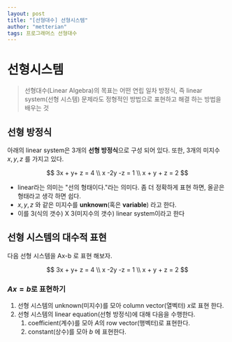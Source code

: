 ```yaml
---
layout: post
title: "[선형대수] 선형시스템"
author: "metterian"
tags: 프로그래머스 선형대수
---
```

# 선형시스템

> 선형대수(Linear Algebra)의 목표는 어떤 연립 일차 방정식, 즉 linear system(선형 시스템) 문제라도 정형적인 방법으로 표현하고 해결 하는 방법을 배우는 것



## 선형 방정식

아래의 linear system은 3개의 **선형 방정식**으로 구성 되어 있다. 또한, 3개의 미지수 $x,y,z$ 를 가지고 있다.



$$
3x + y+ z = 4
\\ x -2y -z = 1
\\ x + y + z = 2
$$




- linear라는 의미는 "선의 형태이다."라는 의미다. 좀 더 정확하게 표현 하면, 올곧은 형태라고 생각 하면 쉽다.
- $x,y,z$ 와 같은 미지수를 **unknown**(혹은 **variable**) 라고 한다.
- 이를 3(식의 갯수) X 3(미지수의 갯수) linear system이라고 한다



## 선형 시스템의 대수적 표현

다음 선형 시스템을 Ax-b 로 표현 해보자.



$$
3x + y+ z = 4
\\ x -2y -z = 1
\\ x + y + z = 2
$$





### $Ax = b$로 표현하기

1. 선형 시스템의 unknown(미지수)를 모아 column vector(열벡터) $x$로 표현 한다.
2. 선형 시스템의 linear equation(선형 방정식)에 대해 다음을 수행한다.
   1. coefficient(계수)를 모아 $A$의 row vector(행벡터)로 표현한다.
   2. constant(상수)를 모아 $b$ 에 표현한다.













